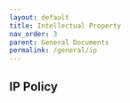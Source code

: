 ```yaml
---
layout: default
title: Intellectual Property 
nav_order: 3
parent: General Documents
permalink: /general/ip
---
```


## IP Policy